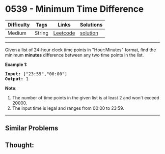 # 0539 - Minimum Time Difference

Difficulty  | Tags | Links | Solutions
----------- | ---- | ----- | -----
Medium | String | [Leetcode](https://leetcode.com/problems/minimum-time-difference) | [solution](https://leetcode.com/problems/minimum-time-difference/solution/)


-----------

Given a list of 24-hour clock time points in "Hour:Minutes" format, find the minimum <b>minutes</b> difference between any two time points in the list. 

<p><b>Example 1:</b><br />
<pre>
<b>Input:</b> ["23:59","00:00"]
<b>Output:</b> 1
</pre>
</p>

<p><b>Note:</b><br>
<ol>
<li>The number of time points in the given list is at least 2 and won't exceed 20000.</li>
<li>The input time is legal and ranges from 00:00 to 23:59.</li>
</ol>
</p>

-----------


## Similar Problems




## Thought:
